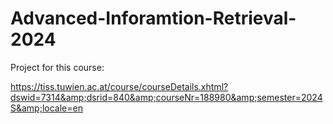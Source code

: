 # Advanced-Inforamtion-Retrieval-2024
Project for this course: 

https://tiss.tuwien.ac.at/course/courseDetails.xhtml?dswid=7314&amp;dsrid=840&amp;courseNr=188980&amp;semester=2024S&amp;locale=en
